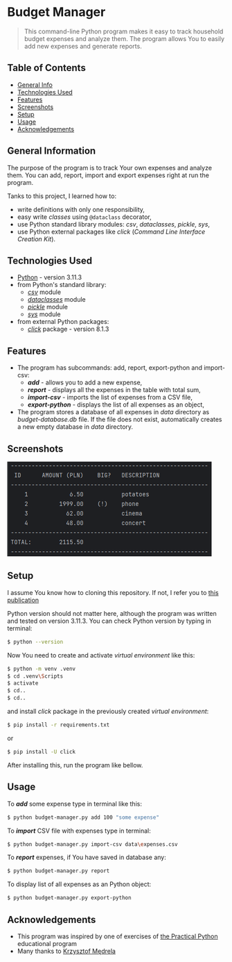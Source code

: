 # Budget Manager
> This command-line Python program makes it easy to track household budget expenses and analyze them. 
> The program allows You to easily add new expenses and generate reports.


## Table of Contents
* [General Info](#general-information)
* [Technologies Used](#technologies-used)
* [Features](#features)
* [Screenshots](#screenshots)
* [Setup](#setup)
* [Usage](#usage)
* [Acknowledgements](#acknowledgements)


## General Information
The purpose of the program is to track Your own expenses and analyze them. 
You can add, report, import and export expenses right at run the program.

Tanks to this project, I learned how to:
- write definitions with only one responsibility,
- easy write _classes_ using `@dataclass` decorator,
- use Python standard library modules: _csv_, _dataclasses_, _pickle_, _sys_,
- use Python external packages like _click_ (_Command Line Interface Creation Kit_).


## Technologies Used
- [Python](https://www.python.org/) - version 3.11.3
- from Python's standard library:
  - [_csv_](https://docs.python.org/3/library/csv.html) module
  - [_dataclasses_](https://docs.python.org/3/library/dataclasses.html) module
  - [_pickle_](https://docs.python.org/3/library/pickle.html) module
  - [_sys_](https://docs.python.org/3/library/sys.html) module
- from external Python packages:
  - [_click_](https://pypi.org/project/click/) package - version 8.1.3


## Features
- The program has subcommands: add, report, export-python and import-csv:
  - _**add**_ - allows you to add a new expense,
  - _**report**_ - displays all the expenses in the table with total sum,
  - _**import-csv**_ - imports the list of expenses from a CSV file,
  - _**export-python**_ - displays the list of all expenses as an object,
- The program stores a database of all expenses in _data_ directory as _budget-database.db_ file. 
If the file does not exist, automatically creates a new empty database in _data_ directory.


## Screenshots
![Example screenshot](./img/screenshot.png)


## Setup
I assume You know how to cloning this repository. If not, I refer you to 
[this publication](https://docs.github.com/en/repositories/creating-and-managing-repositories/cloning-a-repository)

Python version should not matter here, although the program was written and tested on version 3.11.3. 
You can check Python version by typing in terminal:
```bash
$ python --version
```

Now You need to create and activate _virtual environment_ like this:
```bash
$ python -m venv .venv
$ cd .venv\Scripts
$ activate
$ cd..
$ cd..
```
and install _click_ package in the previously created _virtual environment_:
``` bash
$ pip install -r requirements.txt
```
or
``` bash
$ pip install -U click
```

After installing this, run the program like bellow.


## Usage
To _**add**_ some expense type in terminal like this:
```bash
$ python budget-manager.py add 100 "some expense"
```

To _**import**_ CSV file with expenses type in terminal:
```bash
$ python budget-manager.py import-csv data\expenses.csv
```

To _**report**_ expenses, if You have saved in database any:
```bash
$ python budget-manager.py report
```

To display list of all expenses as an Python object:
```bash
$ python budget-manager.py export-python
```


## Acknowledgements
- This program was inspired by one of exercises of
[the Practical Python](https://praktycznypython.pl/) educational program
- Many thanks to [Krzysztof Mędrela](https://medrela.com/)

